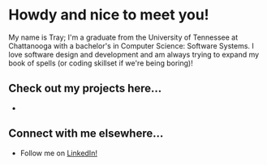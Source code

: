 <h1>Howdy and nice to meet you!</h1>

My name is Tray; I'm a graduate from the University of Tennessee at Chattanooga with a bachelor's in Computer Science: Software Systems. I love software design and development and am always trying to expand my book of spells (or coding skillset if we're being boring)!

<h2>Check out my projects here...</h2>

- 

<h2>Connect with me elsewhere...</h2>

- Follow me on [LinkedIn!](https://www.linkedin.com/in/trayton-berry)
